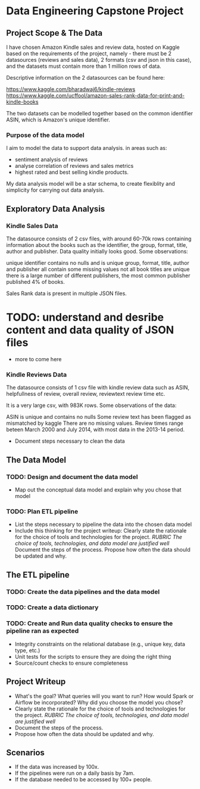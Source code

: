 # Data Engineering Capstone Project

## Project Scope & The Data

I have chosen Amazon Kindle sales and review data, hosted on Kaggle based on the requirements of the project, namely - there must be 2 datasources (reviews and sales data), 2 formats (csv and json in this case), and the datasets must contain more than 1 million rows of data. 

Descriptive information on the 2 datasources can be found here:

https://www.kaggle.com/bharadwaj6/kindle-reviews
https://www.kaggle.com/ucffool/amazon-sales-rank-data-for-print-and-kindle-books

The two datasets can be modelled together based on the common identifier ASIN, which is Amazon's unique identifier.

### Purpose of the data model

I aim to model the data to support data analysis. in areas such as:

- sentiment analysis of reviews
- analyse correlation of reviews and sales metrics
- highest rated and best selling kindle products.

My data analysis model will be a star schema, to create flexiblity and simplicity for carrying out data analysis. 

## Exploratory Data Analysis

### Kindle Sales Data

The datasource consists of 2 csv files, with around 60-70k rows containing information about the books such as the identifier, the group, format, title, author and publisher. Data quality initially looks good. Some observations:

unique identifier contains no nulls and is unique
group, format, title, author and publisher all contain some missing values
not all book titles are unique
there is a large number of different publishers, the most common publisher published 4% of books.

Sales Rank data is present in multiple JSON files.

# TODO: understand and desribe content and data quality of JSON files
* more to come here

### Kindle Reviews Data
The datasource consists of 1 csv file with kindle review data such as  ASIN, helpfullness of review, overall review, reviewtext review time etc.

It is a very large csv, with 983K rows. Some observations of the data:

ASIN is unique and contains no nulls
Some review text has been flagged as mismatched by kaggle
There are no missing values.
Review times range beteen March 2000 and July 2014, with most data in the 2013-14 period.

- Document steps necessary to clean the data

## The Data Model

### TODO: Design and document the data model
- Map out the conceptual data model and explain why you chose that model
### TODO: Plan ETL pipeline
- List the steps necessary to pipeline the data into the chosen data model
- Include this thinking for the project writeup:
Clearly state the rationale for the choice of tools and technologies for the project.
*RUBRIC The choice of tools, technologies, and data model are justified well*
Document the steps of the process.
Propose how often the data should be updated and why.

## The ETL pipeline

### TODO: Create the data pipelines and the data model
### TODO: Create a data dictionary
### TODO: Create and Run data quality checks to ensure the pipeline ran as expected
- Integrity constraints on the relational database (e.g., unique key, data type, etc.)
- Unit tests for the scripts to ensure they are doing the right thing
- Source/count checks to ensure completeness

## Project Writeup

- What's the goal? What queries will you want to run? How would Spark or Airflow be incorporated? Why did you choose the model you chose?
- Clearly state the rationale for the choice of tools and technologies for the project.
    *RUBRIC The choice of tools, technologies, and data model are justified well*
- Document the steps of the process.
- Propose how often the data should be updated and why.

## Scenarios

- If the data was increased by 100x.
- If the pipelines were run on a daily basis by 7am.
- If the database needed to be accessed by 100+ people.